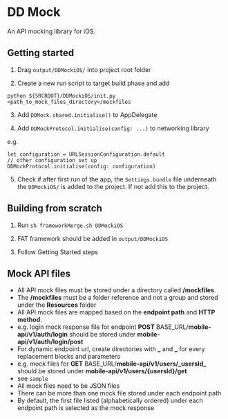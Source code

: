 # DD Mock

An API mocking library for iOS.

## Getting started

1. Drag `output/DDMockiOS/` into project root folder

2. Create a new run script to target build phase and add

`python ${SRCROOT}/DDMockiOS/init.py <path_to_mock_files_directory>/mockfiles`

3. Add `DDMock.shared.initialise()` to AppDelegate

4. Add `DDMockProtocol.initialise(config: ...)` to networking library

e.g. 

```
let configuration = URLSessionConfiguration.default
// other configuration set up
DDMockProtocol.initialise(config: configuration)
```

5. Check if after first run of the app, the `Settings.bundle` file underneath the `DDMockiOS/` is added to the project. If not add this to the project.

## Building from scratch

1. Run `sh frameworkMerge.sh DDMockiOS`

2. FAT framework should be added in `output/DDMockiOS`

3. Follow Getting Started steps

## Mock API files

* All API mock files must be stored under a directory called __/mockfiles__.
* The  __/mockfiles__ must be a folder reference and not a group and stored under the __Resources__ folder
* All API mock files are mapped based on the __endpoint path__ and __HTTP method__.
* e.g. login mock response file for endpoint __POST__ BASE_URL/__mobile-api/v1/auth/login__ should be stored under __mobile-api/v1/auth/login/post__
* For dynamic endpoint url, create directories with __\___ and __\___ for every replacement blocks and parameters
* e.g. mock files for __GET__ BASE_URL/__mobile-api/v1/users/\_usersId\___ should be stored under __mobile-api/v1/users/{usersId}/get__
* see `sample`
* All mock files need to be JSON files
* There can be more than one mock file stored under each endpoint path
* By default, the first file listed (alphabetically ordered) under each endpoint path is selected as the mock response
